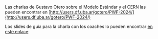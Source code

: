 Las charlas de Gustavo Otero sobre el Modelo Estándar y el CERN las pueden encontrar en [http://users.df.uba.ar/gotero/PWF-2024/](http://users.df.uba.ar/gotero/PWF-2024/)

Los slides de guía para la charla con los coaches lo pueden encontrar [en este enlace](https://drive.google.com/file/d/1kjIUzI0sJyoWeXfNdGHeljO9uhE9nJHn/view?usp=sharing)
